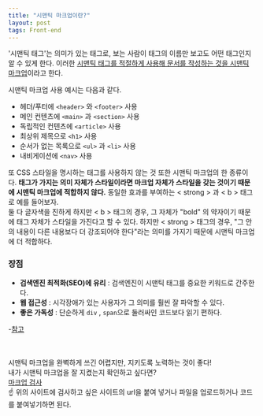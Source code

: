 ```yaml
---
title: "시맨틱 마크업이란?"
layout: post
tags: Front-end
---
```


'시맨틱 태그'는 의미가 있는 태그로, 보는 사람이 태그의 이름만 보고도 어떤 태그인지 알 수 있게 한다.
이러한 <u>시맨틱 태그를 적절하게 사용해 문서를 작성하는 것을 시맨틱 마크업</u>이라고 한다.










시맨틱 마크업 사용 예시는 다음과 같다.
- 헤더/푸터에 `<header>` 와 `<footer>` 사용
- 메인 컨텐츠에 `<main>` 과 `<section>` 사용
- 독립적인 컨텐츠에 `<article>` 사용
- 최상위 제목으로 `<h1>` 사용
- 순서가 없는 목록으로 `<ul>` 과 `<li>` 사용
- 내비게이션에 `<nav>` 사용

또 CSS 스타일을 명시하는 태그를 사용하지 않는 것 또한 시맨틱 마크업의 한 종류이다.
**태그가 가지는 의미 자체가 스타일이라면 마크업 자체가 스타일을 갖는 것이기 때문에 시맨틱 마크업에 적합하지 않다.**
동일한 효과를 부여하는 < strong > 과 < b > 태그로 예를 들어보자.<br>
둘 다 글자색을 진하게 하지만 < b > 태그의 경우, 그 자체가 "bold" 의 약자이기 때문에 태그 자체가 스타일을 가진다고 할 수 있다.
하지만 < strong > 태그의 경우, "그 안의 내용이 다른 내용보다 더 강조되어야 한다"라는 의미를 가지기 때문에 시맨틱 마크업에 더 적합하다.

### 장점

- **검색엔진 최적화(SEO)에 유리** : 검색엔진이 시맨틱 태그를 중요한 키워드로 간주한다.
- **웹 접근성** : 시각장애가 있는 사용자가 그 의미를 훨씬 잘 파악할 수 있다.
- **좋은 가독성** : 단순하게 `div` , `span`으로 둘러싸인 코드보다 읽기 편하다.

-<a href="https://github.com/baeharam/Must-Know-About-Frontend/blob/main/Notes/html/semantic.md">참고</a><br>

<br>
<br>
시맨틱 마크업을 완벽하게 쓰긴 어렵지만, 지키도록 노력하는 것이 좋다!<br>
내가 시맨틱 마크업을 잘 지켰는지 확인하고 싶다면? <br>
<a href="https://validator.kldp.org/"> 마크업 검사 </a><br>
☝ 위의 사이트에 검사하고 싶은 사이트의 url을 붙여 넣거나 파일을 업로드하거나 코드를 붙여넣기하면 된다. 

<br>
<br>
